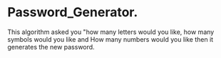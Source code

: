 # Password_Generator.
This algorithm asked you "how many letters would you like, how many symbols would you like and How many numbers would you like  then it generates the new password.
